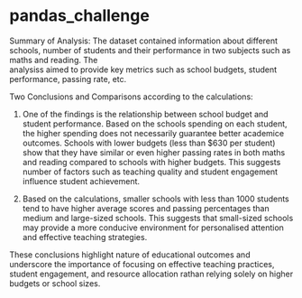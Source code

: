 # pandas_challenge

Summary of Analysis:
  The dataset contained information about different schools, number of students and their performance in two subjects such as maths and reading. The    
  analysiss aimed to provide key metrics such as school budgets, student performance, passing rate, etc.

Two Conclusions and Comparisons according to the calculations:

1.  One of the findings is the relationship between school budget and student performance. Based on the schools spending on each student, the higher spending does not necessarily guarantee better academice outcomes. Schools with lower budgets (less than $630 per student) show that they have similar or even higher passing rates in both maths and reading compared to schools with higher budgets. This suggests number of factors such as teaching quality and student engagement influence student achievement.

2.  Based on the calculations, smaller schools with less than 1000 students tend to have higher average scores and passing percentages than medium and large-sized schools. This suggests that small-sized schools may provide a more conducive environment for personalised attention and effective teaching strategies.

These conclusions highlight nature of educational outcomes and underscore the importance of focusing on effective teaching practices, student engagement, and resource allocation rathan relying solely on higher budgets or school sizes.
